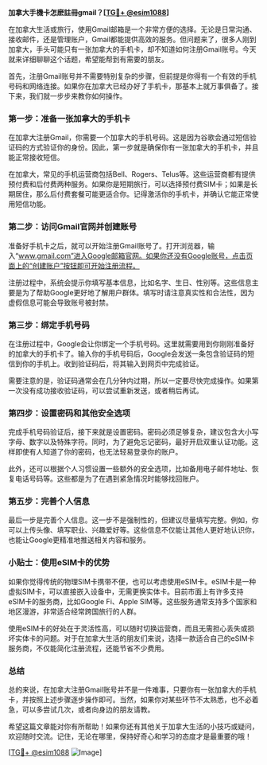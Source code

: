 **加拿大手機卡怎麽註冊gmail？[[TG💪+ @esim1088](https://t.me/s/esim1088)]**

在加拿大生活或旅行，使用Gmail邮箱是一个非常方便的选择。无论是日常沟通、接收邮件，还是管理账户，Gmail都能提供高效的服务。但问题来了，很多人刚到加拿大，手头可能只有一张加拿大的手机卡，却不知道如何注册Gmail账号。今天就来详细聊聊这个话题，希望能帮到有需要的朋友。

首先，注册Gmail账号并不需要特别复杂的步骤，但前提是你得有一个有效的手机号码和网络连接。如果你在加拿大已经办好了手机卡，那基本上就万事俱备了。接下来，我们就一步步来教你如何操作。

### 第一步：准备一张加拿大的手机卡

在加拿大注册Gmail，你需要一个加拿大的手机号码。这是因为谷歌会通过短信验证码的方式验证你的身份。因此，第一步就是确保你有一张加拿大的手机卡，并且能正常接收短信。

在加拿大，常见的手机运营商包括Bell、Rogers、Telus等。这些运营商都有提供预付费和后付费两种服务。如果你是短期旅行，可以选择预付费SIM卡；如果是长期居住，那么后付费套餐可能更适合你。记得激活你的手机卡，并确认它能正常使用短信功能。

### 第二步：访问Gmail官网并创建账号

准备好手机卡之后，就可以开始注册Gmail账号了。打开浏览器，输入“www.gmail.com”进入Google邮箱官网。如果你还没有Google账号，点击页面上的“创建账户”按钮即可开始注册流程。

注册过程中，系统会提示你填写基本信息，比如名字、生日、性别等。这些信息主要是为了帮助Google更好地了解用户群体。填写时请注意真实性和合法性，因为虚假信息可能会导致账号被封禁。

### 第三步：绑定手机号码

在注册过程中，Google会让你绑定一个手机号码。这里就需要用到你刚刚准备好的加拿大的手机卡了。输入你的手机号码后，Google会发送一条包含验证码的短信到你的手机上。收到验证码后，将其输入到网页中完成验证。

需要注意的是，验证码通常会在几分钟内过期，所以一定要尽快完成操作。如果第一次没有成功接收验证码，可以尝试重新发送，或者稍后再试。

### 第四步：设置密码和其他安全选项

完成手机号码验证后，接下来就是设置密码。密码必须足够复杂，建议包含大小写字母、数字以及特殊字符。同时，为了避免忘记密码，最好开启双重认证功能。这样即使有人知道了你的密码，也无法轻易登录你的账户。

此外，还可以根据个人习惯设置一些额外的安全选项，比如备用电子邮件地址、恢复电话号码等。这些都是为了在遇到紧急情况时能够找回账户。

### 第五步：完善个人信息

最后一步是完善个人信息。这一步不是强制性的，但建议尽量填写完整。例如，你可以上传头像、填写职业、兴趣爱好等。这些信息不仅能让其他人更好地认识你，也能让Google更精准地推送相关内容和服务。

### 小贴士：使用eSIM卡的优势

如果你觉得传统的物理SIM卡携带不便，也可以考虑使用eSIM卡。eSIM卡是一种虚拟SIM卡，可以直接嵌入设备中，无需更换实体卡。目前市面上有许多支持eSIM卡的服务商，比如Google Fi、Apple SIM等。这些服务通常支持多个国家和地区漫游，非常适合经常跨国旅行的人群。

使用eSIM卡的好处在于灵活性高，可以随时切换运营商，而且无需担心丢失或损坏实体卡的问题。对于在加拿大生活的朋友们来说，选择一款适合自己的eSIM卡服务商，不仅能简化注册流程，还能节省不少费用。

### 总结

总的来说，在加拿大注册Gmail账号并不是一件难事，只要你有一张加拿大的手机卡，并按照上述步骤逐步操作即可。当然，如果你对某些环节不太熟悉，也不必着急，可以多尝试几次，或者向身边的朋友请教。

希望这篇文章能对你有所帮助！如果你还有其他关于加拿大生活的小技巧或疑问，欢迎随时交流。记住，无论在哪里，保持好奇心和学习的态度才是最重要的哦！

[[TG💪+ @esim1088](https://t.me/s/esim1088) ![Image](https://i.postimg.cc/4NQfJmqS/Snipaste-2025-05-13-00-14-12.png)]